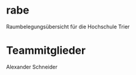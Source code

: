 ﻿rabe
====

Raumbelegungsübersicht für die Hochschule Trier

Teammitglieder
====
Alexander Schneider